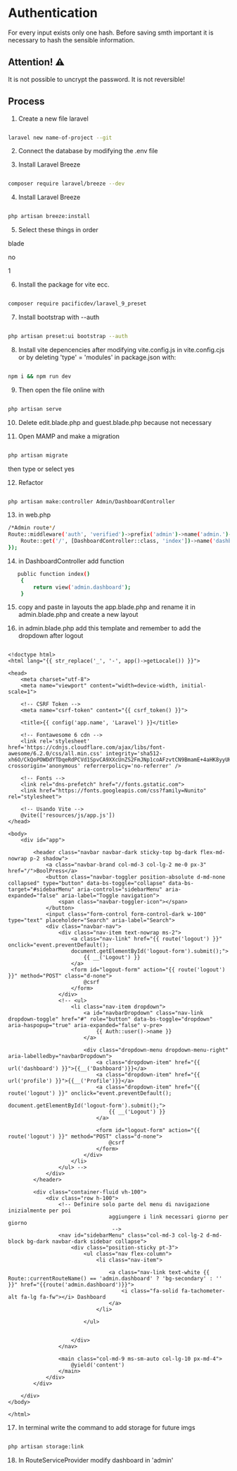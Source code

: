 # Authentication 

<p>For every input exists only one hash. Before saving smth important it is necessary to hash the sensible information.</p>

## Attention! ⚠️
<p>It is not possible to uncrypt the password. It is not reversible!</p>

## Process

1. Create a new file laravel 

```bash

laravel new name-of-project --git

```

2. Connect the database by modifying the .env file

3. Install Laravel Breeze

```bash

composer require laravel/breeze --dev

```
4. Install Laravel Breeze

```bash

php artisan breeze:install

```
5. Select these things in order

<p>blade</p>
<p>no</p>
<p>1</p>

6. Install the package for vite ecc.

```bash

composer require pacificdev/laravel_9_preset

```

7. Install bootstrap with --auth 

```bash

php artisan preset:ui bootstrap --auth 

```
8. Install vite depencencies after modifying vite.config.js in vite.config.cjs or by deleting 'type' = 'modules' in package.json with:

```bash

npm i && npm run dev 

```
9. Then open the file online with 

```bash

php artisan serve

```

10. Delete edit.blade.php and guest.blade.php because not necessary

11. Open MAMP and make a migration
```bash

php artisan migrate

```
<p>then type or select yes</p>

12. Refactor

```bash

php artisan make:controller Admin/DashboardController

```

13. in web.php

```bash
/*Admin route*/
Route::middleware('auth', 'verified')->prefix('admin')->name('admin.')->group(function () {
    Route::get('/', [DashboardController::class, 'index'])->name('dashboard');
});


```

14. in DashboardController add function

```bash
   public function index()
    {
        return view('admin.dashboard');
    }
```
15. copy and paste in layouts the app.blade.php and rename it in admin.blade.php and create a new layout 

16. in admin.blade.php add this template and remember to add the dropdown after logout

```admin.blade.php

<!doctype html>
<html lang="{{ str_replace('_', '-', app()->getLocale()) }}">

<head>
    <meta charset="utf-8">
    <meta name="viewport" content="width=device-width, initial-scale=1">

    <!-- CSRF Token -->
    <meta name="csrf-token" content="{{ csrf_token() }}">

    <title>{{ config('app.name', 'Laravel') }}</title>

    <!-- Fontawesome 6 cdn -->
    <link rel='stylesheet' href='https://cdnjs.cloudflare.com/ajax/libs/font-awesome/6.2.0/css/all.min.css' integrity='sha512-xh6O/CkQoPOWDdYTDqeRdPCVd1SpvCA9XXcUnZS2FmJNp1coAFzvtCN9BmamE+4aHK8yyUHUSCcJHgXloTyT2A==' crossorigin='anonymous' referrerpolicy='no-referrer' />

    <!-- Fonts -->
    <link rel="dns-prefetch" href="//fonts.gstatic.com">
    <link href="https://fonts.googleapis.com/css?family=Nunito" rel="stylesheet">

    <!-- Usando Vite -->
    @vite(['resources/js/app.js'])
</head>

<body>
    <div id="app">

        <header class="navbar navbar-dark sticky-top bg-dark flex-md-nowrap p-2 shadow">
            <a class="navbar-brand col-md-3 col-lg-2 me-0 px-3" href="/">BoolPress</a>
            <button class="navbar-toggler position-absolute d-md-none collapsed" type="button" data-bs-toggle="collapse" data-bs-target="#sidebarMenu" aria-controls="sidebarMenu" aria-expanded="false" aria-label="Toggle navigation">
                <span class="navbar-toggler-icon"></span>
            </button>
            <input class="form-control form-control-dark w-100" type="text" placeholder="Search" aria-label="Search">
            <div class="navbar-nav">
                <div class="nav-item text-nowrap ms-2">
                    <a class="nav-link" href="{{ route('logout') }}" onclick="event.preventDefault();
                    document.getElementById('logout-form').submit();">
                        {{ __('Logout') }}
                    </a>
                    <form id="logout-form" action="{{ route('logout') }}" method="POST" class="d-none">
                        @csrf
                    </form>
                </div>
                <!-- <ul>
                    <li class="nav-item dropdown">
                        <a id="navbarDropdown" class="nav-link dropdown-toggle" href="#" role="button" data-bs-toggle="dropdown" aria-haspopup="true" aria-expanded="false" v-pre>
                            {{ Auth::user()->name }}
                        </a>

                        <div class="dropdown-menu dropdown-menu-right" aria-labelledby="navbarDropdown">
                            <a class="dropdown-item" href="{{ url('dashboard') }}">{{__('Dashboard')}}</a>
                            <a class="dropdown-item" href="{{ url('profile') }}">{{__('Profile')}}</a>
                            <a class="dropdown-item" href="{{ route('logout') }}" onclick="event.preventDefault();
                                                     document.getElementById('logout-form').submit();">
                                {{ __('Logout') }}
                            </a>

                            <form id="logout-form" action="{{ route('logout') }}" method="POST" class="d-none">
                                @csrf
                            </form>
                        </div>
                    </li>
                </ul> -->
            </div>
        </header>

        <div class="container-fluid vh-100">
            <div class="row h-100">
                <!-- Definire solo parte del menu di navigazione inizialmente per poi
								aggiungere i link necessari giorno per giorno
								 -->
                <nav id="sidebarMenu" class="col-md-3 col-lg-2 d-md-block bg-dark navbar-dark sidebar collapse">
                    <div class="position-sticky pt-3">
                        <ul class="nav flex-column">
                            <li class="nav-item">

                                <a class="nav-link text-white {{ Route::currentRouteName() == 'admin.dashboard' ? 'bg-secondary' : '' }}" href="{{route('admin.dashboard')}}">
                                    <i class="fa-solid fa-tachometer-alt fa-lg fa-fw"></i> Dashboard
                                </a>
                            </li>

                        </ul>


                    </div>
                </nav>

                <main class="col-md-9 ms-sm-auto col-lg-10 px-md-4">
                    @yield('content')
                </main>
            </div>
        </div>

    </div>
</body>

</html>

```
17. In terminal write the command to add storage for future imgs

```bash

php artisan storage:link

```
18. In RouteServiceProvider modify dashboard in 'admin'
